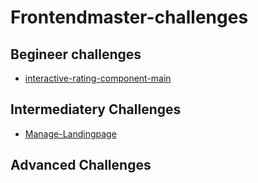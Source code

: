 # Frontendmaster-challenges

## Begineer challenges

- [interactive-rating-component-main](1_Beginner/interactive-rating-component-main)

## Intermediatery Challenges

- [Manage-Landingpage](https://github.com/Ad-h0c/Frontendmaster-challenges/tree/main/2_Intermediate/Landingpage-manage)

## Advanced Challenges
